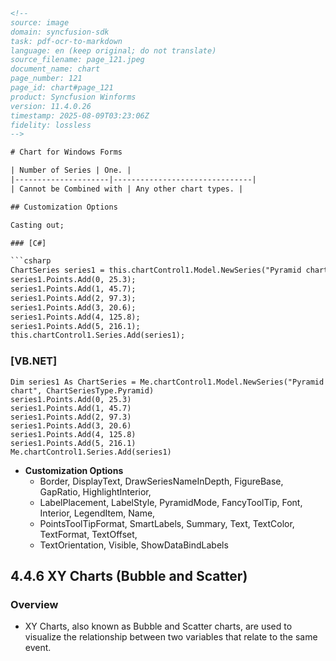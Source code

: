 ```html
<!-- 
source: image
domain: syncfusion-sdk
task: pdf-ocr-to-markdown
language: en (keep original; do not translate)
source_filename: page_121.jpeg
document_name: chart
page_number: 121
page_id: chart#page_121
product: Syncfusion Winforms
version: 11.4.0.26
timestamp: 2025-08-09T03:23:06Z
fidelity: lossless
-->

# Chart for Windows Forms

| Number of Series | One. |
|---------------------|-------------------------------|
| Cannot be Combined with | Any other chart types. |

## Customization Options

Casting out;

### [C#]

```csharp
ChartSeries series1 = this.chartControl1.Model.NewSeries("Pyramid chart", ChartSeriesType.Pyramid);
series1.Points.Add(0, 25.3);
series1.Points.Add(1, 45.7);
series1.Points.Add(2, 97.3);
series1.Points.Add(3, 20.6);
series1.Points.Add(4, 125.8);
series1.Points.Add(5, 216.1);
this.chartControl1.Series.Add(series1);
```

### [VB.NET]

```vbnet
Dim series1 As ChartSeries = Me.chartControl1.Model.NewSeries("Pyramid chart", ChartSeriesType.Pyramid)
series1.Points.Add(0, 25.3)
series1.Points.Add(1, 45.7)
series1.Points.Add(2, 97.3)
series1.Points.Add(3, 20.6)
series1.Points.Add(4, 125.8)
series1.Points.Add(5, 216.1)
Me.chartControl1.Series.Add(series1)
```

- **Customization Options**
    - Border, DisplayText, DrawSeriesNameInDepth, FigureBase, GapRatio, HighlightInterior,
    - LabelPlacement, LabelStyle, PyramidMode, FancyToolTip, Font, Interior, LegendItem, Name,
    - PointsToolTipFormat, SmartLabels, Summary, Text, TextColor, TextFormat, TextOffset,
    - TextOrientation, Visible, ShowDataBindLabels

## 4.4.6 XY Charts (Bubble and Scatter)

### Overview
- XY Charts, also known as Bubble and Scatter charts, are used to visualize the relationship between two variables that relate to the same event.

<!-- tags: [chart, pyramid chart, XY charts, bubble, scatter, Syncfusion Winforms, version:11.4.0.26] keywords: [chart, series, customize, Bubble, Scatter, XY, relationship, two variables] -->
```
